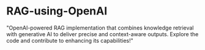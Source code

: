 # RAG-using-OpenAI
"OpenAI-powered RAG implementation that combines knowledge retrieval with generative AI to deliver precise and context-aware outputs. Explore the code and contribute to enhancing its capabilities!"
